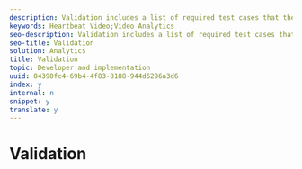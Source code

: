 ```yaml
---
description: Validation includes a list of required test cases that the customer must run through (using Adobe Debug), to submit logs validating a proper implementation. This section also includes expected results for each event and metadata parameter.
keywords: Heartbeat Video;Video Analytics
seo-description: Validation includes a list of required test cases that the customer must run through (using Adobe Debug), to submit logs validating a proper implementation. This section also includes expected results for each event and metadata parameter.
seo-title: Validation
solution: Analytics
title: Validation
topic: Developer and implementation
uuid: 04390fc4-69b4-4f83-8188-944d6296a3d6
index: y
internal: n
snippet: y
translate: y
---
```


# Validation


